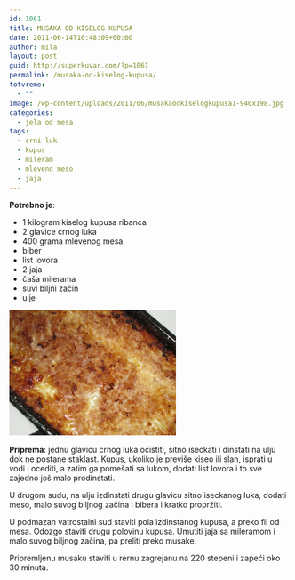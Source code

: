```yaml
---
id: 1061
title: MUSAKA OD KISELOG KUPUSA
date: 2011-06-14T10:48:09+00:00
author: mila
layout: post
guid: http://superkuvar.com/?p=1061
permalink: /musaka-od-kiselog-kupusa/
totvreme:
  - ""
image: /wp-content/uploads/2011/06/musakaodkiselogkupusa1-940x198.jpg
categories:
  - jela od mesa
tags:
  - crni luk
  - kupus
  - mileram
  - mleveno meso
  - jaja
---
```

**Potrebno je**:

  * 1 kilogram kiselog kupusa ribanca
  * 2 glavice crnog luka
  * 400 grama mlevenog mesa
  * biber
  * list lovora
  * 2 jaja
  * čaša milerama
  * suvi biljni začin
  * ulje

[<img class="alignnone size-medium wp-image-9317" src="/wp-content/uploads/2011/06/musakaodkiselogkupusa1-1024x768.jpg" alt="musakaodkiselogkupusa" width="300" height="225" />](/wp-content/uploads/2011/06/musakaodkiselogkupusa1.jpg)

**Priprema**: jednu glavicu crnog luka očistiti, sitno iseckati i dinstati na ulju dok ne postane staklast. Kupus, ukoliko je previše kiseo ili slan, isprati u vodi i ocediti, a zatim ga pomešati sa lukom, dodati list lovora i to sve zajedno još malo prodinstati.

U drugom sudu, na ulju izdinstati drugu glavicu sitno iseckanog luka, dodati meso, malo suvog biljnog začina i bibera i kratko propržiti.

U podmazan vatrostalni sud staviti pola izdinstanog kupusa, a preko fil od mesa. Odozgo staviti drugu polovinu kupusa. Umutiti jaja sa mileramom i malo suvog biljnog začina, pa preliti preko musake.

Pripremljenu musaku staviti u rernu zagrejanu na 220 stepeni i zapeći oko 30 minuta.